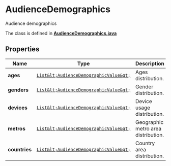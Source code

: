 

# AudienceDemographics

Audience demographics

The class is defined in **[AudienceDemographics.java](../../src/main/java/org/openapitools/model/AudienceDemographics.java)**

## Properties

Name | Type | Description | Notes
------------ | ------------- | ------------- | -------------
**ages** | [`List&lt;AudienceDemographicValue&gt;`](AudienceDemographicValue.md) | Ages distribution. |  [optional property]
**genders** | [`List&lt;AudienceDemographicValue&gt;`](AudienceDemographicValue.md) | Gender distribution. |  [optional property]
**devices** | [`List&lt;AudienceDemographicValue&gt;`](AudienceDemographicValue.md) | Device usage distribution. |  [optional property]
**metros** | [`List&lt;AudienceDemographicValue&gt;`](AudienceDemographicValue.md) | Geographic metro area distribution. |  [optional property]
**countries** | [`List&lt;AudienceDemographicValue&gt;`](AudienceDemographicValue.md) | Country area distribution. |  [optional property]







